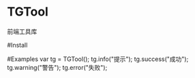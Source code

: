 # TGTool
前端工具库

#Install
<link rel="stylesheet" type="text/css" href="TGTool.css">
<script type="text/javascript" src="TGTool.js"></script>

#Examples
var tg = TGTool();
tg.info("提示");
tg.success("成功");
tg.warning("警告");
tg.error("失败");
